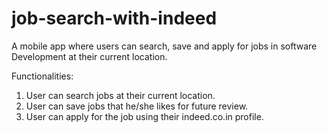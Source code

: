 # job-search-with-indeed

A mobile app where users can search, save and apply for jobs in software Development at their current location.


Functionalities:

1. User can search jobs at their current location.
2. User can save jobs that he/she likes for future review.
3. User can apply for the job using their indeed.co.in profile.

